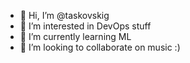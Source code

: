 - 👋 Hi, I’m @taskovskig
- 👀 I’m interested in DevOps stuff
- 🌱 I’m currently learning ML
- 💞️ I’m looking to collaborate on music :)

<!---
taskovskig/taskovskig is a ✨ special ✨ repository because its `README.md` (this file) appears on your GitHub profile.
You can click the Preview link to take a look at your changes.
--->
